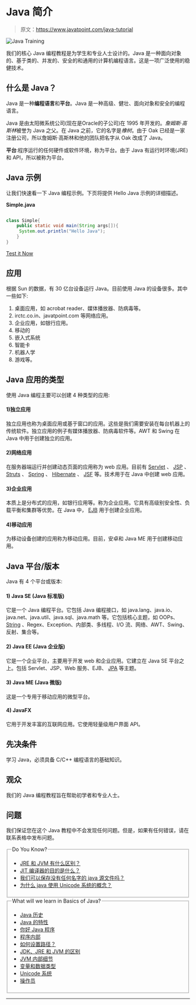 # Java 简介

> 原文：<https://www.javatpoint.com/java-tutorial>

![Java Training](../img/75861dec4033c33064f56129fbb22251.png)

我们的核心 Java 编程教程是为学生和专业人士设计的。Java 是一种面向对象的、基于类的、并发的、安全的和通用的计算机编程语言。这是一项广泛使用的稳健技术。

## 什么是 Java？

Java 是一种**编程语言**和**平台**。Java 是一种高级、健壮、面向对象和安全的编程语言。

Java 是由太阳微系统公司(现在是Oracle的子公司)在 1995 年开发的。*詹姆斯·高斯林*被誉为 Java 之父。在 Java 之前，它的名字是*橡树*。由于 Oak 已经是一家注册公司，所以詹姆斯·高斯林和他的团队把名字从 Oak 改成了 Java。

**平台**:程序运行的任何硬件或软件环境，称为平台。由于 Java 有运行时环境(JRE)和 API，所以被称为平台。

## Java 示例

让我们快速看一下 Java 编程示例。下页将提供 Hello Java 示例的详细描述。

**Simple.java**

```java

class Simple{
    public static void main(String args[]){
     System.out.println("Hello Java");
    }
}

```

[Test it Now](https://compiler.javatpoint.com/opr/test.jsp?filename=Simple)

## 应用

根据 Sun 的数据，有 30 亿台设备运行 Java。目前使用 Java 的设备很多。其中一些如下:

1.  桌面应用，如 acrobat reader、媒体播放器、防病毒等。
2.  irctc.co.in、javatpoint.com 等网络应用。
3.  企业应用，如银行应用。
4.  移动的
5.  嵌入式系统
6.  智能卡
7.  机器人学
8.  游戏等。

## Java 应用的类型

使用 Java 编程主要可以创建 4 种类型的应用:

#### 1)独立应用

独立应用也称为桌面应用或基于窗口的应用。这些是我们需要安装在每台机器上的传统软件。独立应用的例子有媒体播放器、防病毒软件等。AWT 和 Swing 在 Java 中用于创建独立的应用。

#### 2)网络应用

在服务器端运行并创建动态页面的应用称为 web 应用。目前有 [Servlet](servlet-tutorial) 、 [JSP](jsp-tutorial) 、 [Struts](struts-2-tutorial) 、 [Spring](spring-tutorial) 、 [Hibernate](hibernate-tutorial) 、 [JSF](jsf-tutorial) 等。技术用于在 Java 中创建 web 应用。

#### 3)企业应用

本质上是分布式的应用，如银行应用等。称为企业应用。它具有高级别安全性、负载平衡和集群等优势。在 Java 中， [EJB](https://www.javatpoint.com/ejb-tutorial) 用于创建企业应用。

#### 4)移动应用

为移动设备创建的应用称为移动应用。目前，安卓和 Java ME 用于创建移动应用。

## Java 平台/版本

Java 有 4 个平台或版本:

#### 1) Java SE (Java 标准版)

它是一个 Java 编程平台。它包括 Java 编程接口，如 java.lang、java.io、java.net、java.util、java.sql、java.math 等。它包括核心主题，如 OOPs、 [String](java-string) 、Regex、Exception、内部类、多线程、I/O 流、网络、AWT、Swing、反射、集合等。

#### 2) Java EE (Java 企业版)

它是一个企业平台，主要用于开发 web 和企业应用。它建立在 Java SE 平台之上。包括 Servlet、JSP、Web 服务、EJB、 [JPA](https://www.javatpoint.com/jpa-tutorial) 等主题。

#### 3) Java ME (Java 微版)

这是一个专用于移动应用的微型平台。

#### 4) JavaFX

它用于开发丰富的互联网应用。它使用轻量级用户界面 API。

## 先决条件

学习 Java，必须具备 C/C++ 编程语言的基础知识。

## 观众

我们的 Java 编程教程旨在帮助初学者和专业人士。

## 问题

我们保证您在这个 Java 教程中不会发现任何问题。但是，如果有任何错误，请在联系表格中发布问题。

<fieldset><legend class="legendfont">Do You Know?</legend>

*   [JRE 和 JVM 有什么区别？](difference-between-jdk-jre-and-jvm)
*   [JIT 编译器的目的是什么？](internal-details-of-jvm)
*   [我们可以保存没有任何名字的 java 源文件吗？](internal-details-of-hello-java-program)
*   [为什么 java 使用 Unicode 系统的概念？](unicode-system-in-java)

</fieldset>

<fieldset><legend class="legendfont">What will we learn in Basics of Java?</legend>

*   [Java 历史](history-of-java)
*   [Java 的特性](features-of-java)
*   [你好 Java 程序](simple-program-of-java)
*   [程序内部](internal-details-of-hello-java-program)
*   [如何设置路径？](how-to-set-path-in-java)
*   [JDK、JRE 和 JVM 的区别](difference-between-jdk-jre-and-jvm)
*   [JVM 内部细节](internal-details-of-jvm)
*   [变量和数据类型](variable-datatype)
*   [Unicode 系统](unicode-system-in-java)
*   [操作员](operators-in-java)

</fieldset>

* * *